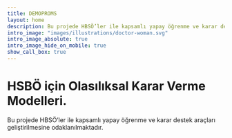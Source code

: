 ```yaml
---
title: DEMOPROMS
layout: home
description: Bu projede HBSÖ’ler ile kapsamlı yapay öğrenme ve karar destek araçları geliştirilmesine odaklanılmaktadır.
intro_image: "images/illustrations/doctor-woman.svg"
intro_image_absolute: true
intro_image_hide_on_mobile: true
show_call_box: true
---
```


# HSBÖ için Olasılıksal Karar Verme Modelleri.

 Bu projede HBSÖ’ler ile kapsamlı yapay öğrenme ve karar destek araçları geliştirilmesine odaklanılmaktadır.
